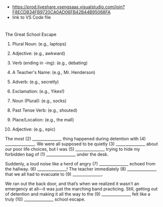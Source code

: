 # 
- https://prod.liveshare.vsengsaas.visualstudio.com/join?F8ECDB34FB9720CA0AD06FB42B44B95068FA
- link to VS Code file

#
The Great School Escape

1. Plural Noun: (e.g., laptops)

2. Adjective: (e.g., awkward)

3. Verb (ending in -ing): (e.g., debating)

4. A Teacher's Name: (e.g., Mr. Henderson)

5. Adverb: (e.g., secretly)

6. Exclamation: (e.g., Yikes!)

7. Noun (Plural): (e.g., socks)

8. Past Tense Verb: (e.g., shouted)

9. Place/Location: (e.g., the mall)

10. Adjective: (e.g., epic)

The most (2) _______________ thing happened during detention with (4) _______________. We were all supposed to be quietly (3) _______________ about our poor life choices, but I was (5) _______________ trying to hide my forbidden bag of (1) _______________ under the desk.

Suddenly, a loud noise like a herd of angry (7) _______________ echoed from the hallway. (6) _______________! The teacher immediately (8) _______________ that we all had to evacuate to (9) _______________.

We ran out the back door, and that’s when we realized it wasn't an emergency at all—it was just the marching band practicing. Still, getting out of detention and making it all the way to the (9) _______________ felt like a truly (10) _______________ school escape.
